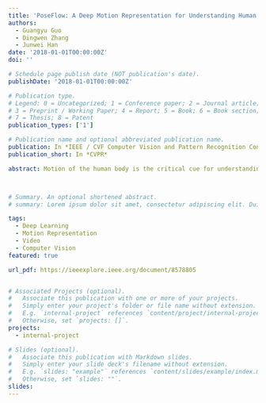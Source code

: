 ```yaml
---
title: 'PoseFlow: A Deep Motion Representation for Understanding Human Behaviors in Videos'
authors:
  - Guangyu Guo
  - Dingwen Zhang
  - Junwei Han
date: '2018-01-01T00:00:00Z'
doi: ''

# Schedule page publish date (NOT publication's date).
publishDate: '2018-01-01T00:00:00Z'

# Publication type.
# Legend: 0 = Uncategorized; 1 = Conference paper; 2 = Journal article;
# 3 = Preprint / Working Paper; 4 = Report; 5 = Book; 6 = Book section;
# 7 = Thesis; 8 = Patent
publication_types: ['1']

# Publication name and optional abbreviated publication name.
publication: In *IEEE / CVF Computer Vision and Pattern Recognition Conference*
publication_short: In *CVPR*

abstract: Motion of the human body is the critical cue for understanding and characterizing human behavior in videos. Most existing approaches explore the motion cue using optical flows. However, optical flow usually contains motion on both the interested human bodies and the undesired background. This "noisy" motion representation makes it very challenging for pose estimation and action recognition in real scenarios. To address this issue, this paper presents a novel deep motion representation, called PoseFlow, which reveals human motion in videos while suppressing background and motion blur, and being robust to occlusion. For learning PoseFlow with mild computational cost, we propose a functionally structured spatial-temporal deep network, PoseFlow Net (PFN), to jointly solve the skeleton localization and matching problems of PoseFlow. Comprehensive experiments show that PFN outperforms the state-of-the-art deep flow estimation models in generating PoseFlow. Moreover, PoseFlow demonstrates its potential on improving two challenging tasks in human video analysis pose estimation and action recognition.



# Summary. An optional shortened abstract.
# summary: Lorem ipsum dolor sit amet, consectetur adipiscing elit. Duis posuere tellus ac convallis placerat. Proin tincidunt magna sed ex sollicitudin condimentum.

tags:
  - Deep Learning
  - Motion Representation
  - Video
  - Computer Vision
featured: true

url_pdf: https://ieeexplore.ieee.org/document/8578805


# Associated Projects (optional).
#   Associate this publication with one or more of your projects.
#   Simply enter your project's folder or file name without extension.
#   E.g. `internal-project` references `content/project/internal-project/index.md`.
#   Otherwise, set `projects: []`.
projects:
  - internal-project

# Slides (optional).
#   Associate this publication with Markdown slides.
#   Simply enter your slide deck's filename without extension.
#   E.g. `slides: "example"` references `content/slides/example/index.md`.
#   Otherwise, set `slides: ""`.
slides:
---
```

